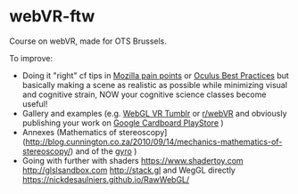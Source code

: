 # webVR-ftw
 Course on webVR, made for OTS Brussels.

 To improve:
 - Doing it "right" cf tips in [Mozilla pain points](https://developer.mozilla.org/en-US/docs/Web/API/WebVR_API/WebVR_concepts#Eye_strain) or [Oculus Best Practices](http://static.oculus.com/sdk-downloads/documents/Oculus_Best_Practices_Guide.pdf) but basically making a scene as realistic as possible while minimizing visual and cognitive strain, NOW your cognitive science classes become useful!
 - Gallery and examples (e.g. [WebGL VR Tumblr](http://webglvr.tumblr.com) or [r/webVR](https://www.reddit.com/r/webvr) and obviously publishing your work on [Google Cardboard PlayStore](https://play.google.com/store/apps/collection/promotion_3001527_cardboard_apps) )
 - Annexes (Mathematics of stereoscopy](http://blog.cunnington.co.za/2010/09/14/mechanics-mathematics-of-stereoscopy/) and of the [gyro](http://www.cleonis.nl/physics/phys256/gyroscope_physics.php) )
 - Going with further with shaders https://www.shadertoy.com http://glslsandbox.com http://stack.gl and WegGL directly https://nickdesaulniers.github.io/RawWebGL/
